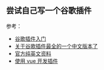 ## 尝试自己写一个谷歌插件

参考：

-   [谷歌插件入门](https://www.zhihu.com/question/20179805)
-   [关于谷歌插件最全的一个中文版本了](https://www.cnblogs.com/liuxianan/p/chrome-plugin-develop.html)
-   [官方纯英文资料](https://developer.chrome.com/docs/extensions/mv3/)
-   [使用 vue 开发插件](https://juejin.cn/post/6844903865758793742)
